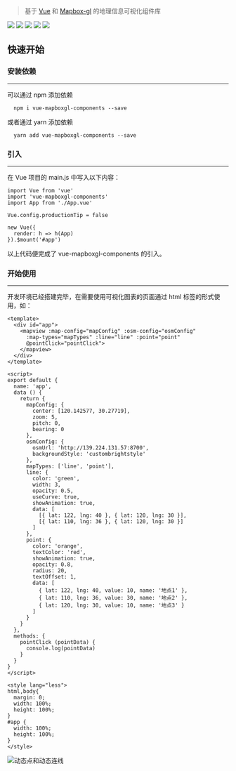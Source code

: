 >基于 [Vue](https://cn.vuejs.org/index.html) 和 [Mapbox-gl](https://www.mapbox.com/mapbox-gl-js/api/) 的地理信息可视化组件库

![](https://travis-ci.com/wupeiwen/vue-mapboxgl-components.svg?branch=master)
[![](https://img.shields.io/npm/v/vue-mapboxgl-components.svg)](https://www.npmjs.com/package/vue-mapboxgl-components)
![](https://img.shields.io/bundlephobia/min/vue-mapboxgl-components.svg)
![](https://img.shields.io/npm/dt/vue-mapboxgl-components.svg)
[![](https://img.shields.io/badge/-详细文档-green.svg)](https://wupeiwen.github.io/vue-mapboxgl-components)

## 快速开始

### 安装依赖
------
可以通过 npm 添加依赖
```
  npm i vue-mapboxgl-components --save
```
或者通过 yarn 添加依赖
```
  yarn add vue-mapboxgl-components --save
```

### 引入
------
在 Vue 项目的 main.js 中写入以下内容：
```
import Vue from 'vue'
import 'vue-mapboxgl-components'
import App from './App.vue'

Vue.config.productionTip = false

new Vue({
  render: h => h(App)
}).$mount('#app')
```
以上代码便完成了 vue-mapboxgl-components 的引入。

### 开始使用
------
开发环境已经搭建完毕，在需要使用可视化图表的页面通过 html 标签的形式使用，如：
```
<template>
  <div id="app">
    <mapview :map-config="mapConfig" :osm-config="osmConfig"
      :map-types="mapTypes" :line="line" :point="point"
      @pointClick="pointClick">
    </mapview>
  </div>
</template>

<script>
export default {
  name: 'app',
  data () {
    return {
      mapConfig: {
        center: [120.142577, 30.27719],
        zoom: 5,
        pitch: 0,
        bearing: 0
      },
      osmConfig: {
        osmUrl: 'http://139.224.131.57:8700',
        backgroundStyle: 'custombrightstyle'
      },
      mapTypes: ['line', 'point'],
      line: {
        color: 'green',
        width: 3,
        opacity: 0.5,
        useCurve: true,
        showAnimation: true,
        data: [
          [{ lat: 122, lng: 40 }, { lat: 120, lng: 30 }],
          [{ lat: 110, lng: 36 }, { lat: 120, lng: 30 }]
        ]
      },
      point: {
        color: 'orange',
        textColor: 'red',
        showAnimation: true,
        opacity: 0.8,
        radius: 20,
        textOffset: 1,
        data: [
          { lat: 122, lng: 40, value: 10, name: '地点1' },
          { lat: 110, lng: 36, value: 30, name: '地点2' },
          { lat: 120, lng: 30, value: 10, name: '地点3' }
        ]
      }
    }
  },
  methods: {
    pointClick (pointData) {
      console.log(pointData)
    }
  }
}
</script>

<style lang="less">
html,body{
  margin: 0;
  width: 100%;
  height: 100%;
}
#app {
  width: 100%;
  height: 100%;
}
</style>
```
![动态点和动态连线](https://raw.githubusercontent.com/wupeiwen/vue-mapboxgl-components/master/public/point_line.gif "动态点和动态连线")